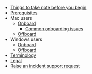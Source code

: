 * [Things to take note before you begin](things-to-take-note-before-you-begin)
* [Prerequisites](prerequisites-for-onboarding)
* Mac users
  * [Onboard](seed-onboarding-instructions-for-macos)
    * [Common onboarding issues](common-issues-while-onboarding-using-macos)
  * [Offboard](seed-offboarding-instructions-for-macos)
* Windows users  
  * [Onboard](seed-onboarding-instructions-windows)
  * [Offboard](seed-offboarding-instructions-for-windows)
* [Terminology](term-definitions)
* [Legal](legal)
* [Raise an incident support request](raise-an-incident-support-request)
